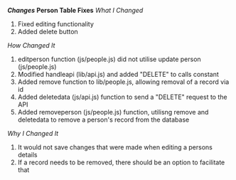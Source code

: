 ***Changes***
**Person Table Fixes**
*What I Changed*
1. Fixed editing functionality
2. Added delete button

*How Changed It*
1. editperson function (js/people.js) did not utilise update person (js/people.js)
2. Modified handleapi (lib/api.js) and added "DELETE" to calls constant
2. Added remove function to lib/people.js, allowing removal of a record via id
2. Added deletedata (js/api.js) function to send a "DELETE" request to the API
2. Added removeperson (js/people.js) function, utilisng remove and deletedata to remove a person's record from the database

*Why I Changed It*
1. It would not save changes that were made when editing a persons details
2. If a record needs to be removed, there should be an option to facilitate that